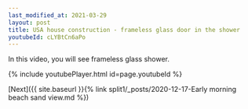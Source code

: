 ```yaml
---
last_modified_at: 2021-03-29
layout: post
title: USA house construction - frameless glass door in the shower
youtubeId: cLYBtCn6aPo
---
```

 
In this video, you will see frameless glass shower.
 
 
 


{% include youtubePlayer.html id=page.youtubeId %}
 
 
[Next]({{ site.baseurl }}{% link split1/_posts/2020-12-17-Early morning beach sand view.md %})
